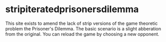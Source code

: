 # stripiteratedprisonersdilemma
This site exists to amend the lack of strip versions of the game theoretic problem the Prisoner's Dilemma. The basic scenario is a slight abberation from the original. You can reload the game by choosing a new opponent. 
